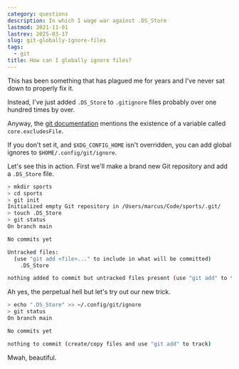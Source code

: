 ```yaml
---
category: questions
description: In which I wage war against .DS_Store
lastmod: 2021-11-01
lastrev: 2025-03-17
slug: git-globally-ignore-files
tags:
  - git
title: How can I globally ignore files?
---
```

This has been something that has plagued me for years and I've never sat down to properly fix it.

Instead, I've just added `.DS_Store` to `.gitignore` files probably over one hundred times by over.

Anyway, the [git documentation](https://git-scm.com/docs/git-config#Documentation/git-config.txt-coreexcludesFile) mentions the existence of a variable called `core.excludesFile`.

If you don't set it, and `$XDG_CONFIG_HOME` isn't overridden, you can add global ignores to `$HOME/.config/git/ignore`.

Let's see this in action. First we'll make a brand new Git repository and add a `.DS_Store` file.

```bash
> mkdir sports
> cd sports
> git init
Initialized empty Git repository in /Users/marcus/Code/sports/.git/
> touch .DS_Store
> git status
On branch main

No commits yet

Untracked files:
  (use "git add <file>..." to include in what will be committed)
	.DS_Store

nothing added to commit but untracked files present (use "git add" to track)
```

Ah yes, the perpetual hell but let's try out our new trick.

```bash
> echo ".DS_Store" >> ~/.config/git/ignore
> git status
On branch main

No commits yet

nothing to commit (create/copy files and use "git add" to track)
```

Mwah, beautiful.
